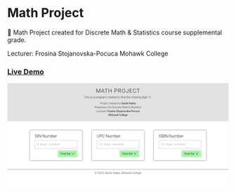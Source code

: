 # Math Project
:pencil: Math Project created for Discrete Math & Statistics course supplemental grade. 

Lecturer: Frosina Stojanovska-Pocuca
Mohawk College

### [Live Demo](https://dnmathproject.netlify.app/)

![Screenshot](screenshot.png)